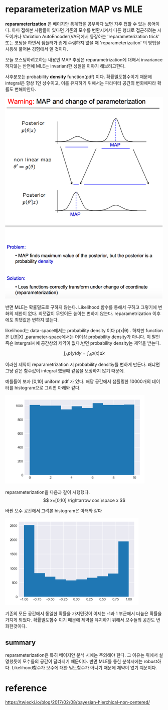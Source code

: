 # reparameterization MAP vs MLE



**reparameterization** 은 베이지안 통계학을 공부하다 보면 자주 접할 수 있는 용어이다. 아마 접해본 사람들이 있다면 기존의 모수를 변환시켜서 다른 형태로 접근하려는 시도이거나 Variation AutoEncoder(VAE)에서 등장하는 'reparameterization trick' 또는 코딩을 하면서 샘플러가 쉽게 수렴하지 않을 때 'reparameterizaiton' 의 방법을 사용해 풀어본 경험에서 일 것이다.



오늘 포스팅하려고하는 내용인 MAP 추정은 reparametrization에 대해서 invariance 하지않는 반면에 MLE는 invariant한 성질을 이야기 해보려고한다.



사후분포는 probability **density** function(pdf) 이다. 확률밀도함수이기 때문에 integral은 항상 1인 상수이고, 이를 유지하기 위해서는 파라미터 공간의 변화에따라 확률도 변해야한다.

![1](img/REPARAM_1.PNG)



반면 MLE는 확률밀도로 구하지 않는다. Likelihood 함수를 통해서 구하고 그렇기에 변화의 제한이 없다. 최댓값이 무엇이든 높이는 변하지 않는다. reparametrization 이후에도 최댓값은 변하지 않는다. 



likelihood는 data-space에서는 probability density 이다 p(x|&theta;) . 하지만 function은 L(&theta;|X) ,parameter-space에서는 더이상 probability density가 아니다. 이 말인 즉슨 intergral시에 공간상의 제약이 없다.반면 probability density는 제약을 받는다. 


$$
\int_A{p(y)dy} = \int_A {p(x)dx}
$$



이러한 제약이 reparametrization 시 probability densitiy를 변하게 만든다. 왜냐면 그냥 같은 함수값이 integral 했을때 같음을 보장하지 않기 때문에.



예를들어 보자 [0,10] uniform pdf 가 있다. 해당 공간에서 샘플링한 10000개의 데이터를 histogram으로 그리면 아래와 같다.

![2](img/REPARAM_2.PNG)



reparameterization을 다음과 같이 시행했다.
$$
x=[0,10] \rightarrow cos \space x
$$


바뀐 모수 공간에서 그려본 histogram은 아래와 같다

![3](img/REPARAM_3.PNG)



기존의 모든 공간에서 동일한 확률을 가지던것이 이제는 -1과 1 부근에서 더높은 확률을 가지게 되었다. 확률밀도함수 이기 때문에 제약을 유지하기 위해서 모수들의 공간도 변화한것이다.





## summary

reparameterization은 특히 베이지안 분석 시에는 주의해야 한다. 그 이유는 위에서 설명했듯이 모수들의 공간이 달라지기 때문이다. 반면 MLE를 통한 분석시에는 robust하다. Likelihood함수가 모수에 대한 밀도함수가 아니기 때문에 제약이 없기 떄문이다.









# reference

https://twiecki.io/blog/2017/02/08/bayesian-hierchical-non-centered/
